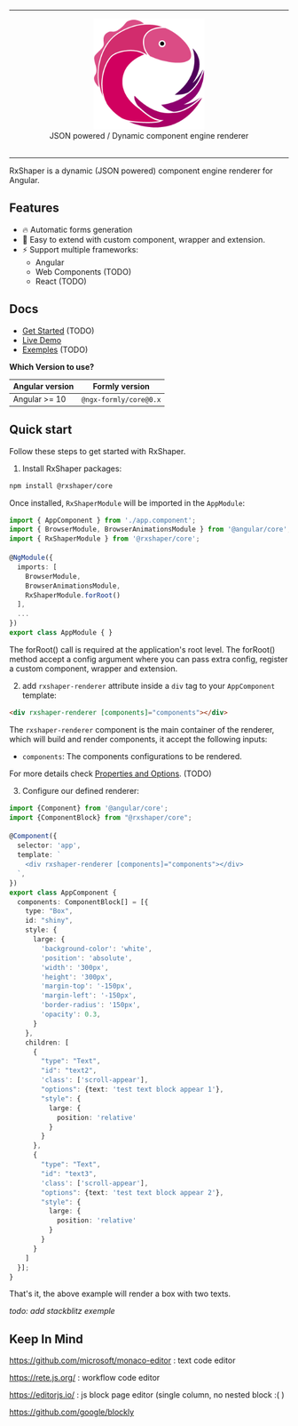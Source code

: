 ------
<div align="center">
  <a href="https://hatles.github.io/RxShaper/">
    <img width="200" src="https://github.com/Hatles/RxShaper/raw/master/logo.png">
  </a>
  <br />
  JSON powered / Dynamic component engine renderer
  <br /><br />

<!--  [![Npm version](https://badge.fury.io/js/%40ngx-formly%2Fcore.svg)](https://npmjs.org/package/@ngx-formly/core) -->
</div>

---

RxShaper is a dynamic (JSON powered) component engine renderer for Angular.

## Features

- 🔥 Automatic forms generation
- 📝 Easy to extend with custom component, wrapper and extension.
- ⚡ Support multiple frameworks:
    - Angular
    - Web Components (TODO)
    - React (TODO)

## Docs

- [Get Started](https://hatles.github.io/RxShaper/) (TODO)
- [Live Demo](https://hatles.github.io/RxShaper/)
- [Exemples](https://hatles.github.io/RxShaper/) (TODO)

**Which Version to use?**

| Angular version | Formly version         |
| --------------- | ---------------------- |
| Angular >= 10    | `@ngx-formly/core@0.x` |

## Quick start

Follow these steps to get started with RxShaper.

1. Install RxShaper packages:

```bash
npm install @rxshaper/core
```

Once installed, `RxShaperModule` will be imported in the `AppModule`:

```ts
import { AppComponent } from './app.component';
import { BrowserModule, BrowserAnimationsModule } from '@angular/core';
import { RxShaperModule } from '@rxshaper/core';

@NgModule({
  imports: [
    BrowserModule,
    BrowserAnimationsModule,
    RxShaperModule.forRoot()
  ],
  ...
})
export class AppModule { }
```
The forRoot() call is required at the application's root level. The forRoot() method accept a config argument where you can pass extra config, register a custom component, wrapper and extension.

2. add `rxshaper-renderer` attribute inside a `div` tag to your `AppComponent` template:

```html
<div rxshaper-renderer [components]="components"></div>
```

The `rxshaper-renderer` component is the main container of the renderer, which will build and render components, it accept the following inputs:

- `components`: The components configurations to be rendered.

For more details check [Properties and Options](./guide/properties-options). (TODO)

3. Configure our defined renderer:

```ts
import {Component} from '@angular/core';
import {ComponentBlock} from "@rxshaper/core";

@Component({
  selector: 'app',
  template: `
    <div rxshaper-renderer [components]="components"></div>
  `,
})
export class AppComponent {
  components: ComponentBlock[] = [{
    type: "Box",
    id: "shiny",
    style: {
      large: {
        'background-color': 'white',
        'position': 'absolute',
        'width': '300px',
        'height': '300px',
        'margin-top': '-150px',
        'margin-left': '-150px',
        'border-radius': '150px',
        'opacity': 0.3,
      }
    },
    children: [
      {
        "type": "Text",
        "id": "text2",
        'class': ['scroll-appear'],
        "options": {text: 'test text block appear 1'},
        "style": {
          large: {
            position: 'relative'
          }
        }
      },
      {
        "type": "Text",
        "id": "text3",
        'class': ['scroll-appear'],
        "options": {text: 'test text block appear 2'},
        "style": {
          large: {
            position: 'relative'
          }
        }
      }
    ]
  }];
}
```

That's it, the above example will render a box with two texts.

_todo: add stackblitz exemple_

## Keep In Mind
https://github.com/microsoft/monaco-editor : text code editor

https://rete.js.org/ : workflow code editor

https://editorjs.io/ : js block page editor (single column, no nested block :( )

https://github.com/google/blockly
